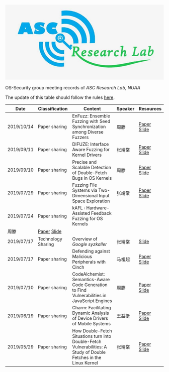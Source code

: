 <img src="./img/asc-logo.jpg" alt="logo"  />

OS-Security group meeting records of _ASC Research Lab_, _NUAA_

The update of this table should follow the rules [here](https://github.com/mrdrivingduck/ASC-OS-Security-group-meeting/blob/master/README.md).

| Date       | Classification     | Content                                                      | Speaker | Resources                                                    |
| ---------- | ------------------ | ------------------------------------------------------------ | ------- | ------------------------------------------------------------ |
| 2019/10/14 | Paper sharing      | EnFuzz: Ensemble Fuzzing  with Seed Synchronization among Diverse Fuzzers | 周滕  | [Paper](https://raw.githubusercontent.com/mrdrivingduck/ASC-OS-Security-group-meeting/master/resource/20191014-tengzhou-enfuzz/EnFuzz%20EnsembleFuzzingwithSeedSynchronizationamongDiverseFuzzers.pdf) [Slide](https://raw.githubusercontent.com/mrdrivingduck/ASC-OS-Security-group-meeting/master/resource/20191014-tengzhou-enfuzz/enfuzz.pdf) |
| 2019/09/11 | Paper sharing      | DIFUZE: Interface Aware Fuzzing for Kernel Drivers           | 张靖棠  | [Paper](https://raw.githubusercontent.com/mrdrivingduck/ASC-OS-Security-group-meeting/master/resource/20190911-zjt-DIFUZE/p2123-corinaA.pdf) [Slide](https://raw.githubusercontent.com/mrdrivingduck/ASC-OS-Security-group-meeting/master/resource/20190911-zjt-DIFUZE/DIFUZE.pdf) |
| 2019/09/10 | Paper sharing      | Precise and	Scalable Detection	of Double-Fetch Bugs in	OS Kernels | 周滕  | [Paper](https://raw.githubusercontent.com/mrdrivingduck/ASC-OS-Security-group-meeting/master/resource/20190710-zt-deadline/Precise%20and%20scalable%20detection%20of%20double-fetch%20bugs%20in%20OS%20kernels%20ieee%20sp2018.pdf) [Slide](https://raw.githubusercontent.com/mrdrivingduck/ASC-OS-Security-group-meeting/master/resource/20190710-zt-deadline/deadline.pdf) |
| 2019/07/29 | Paper sharing      | Fuzzing File Systems via Two-Dimensional Input Space Exploration | 张靖棠  | [Paper](https://raw.githubusercontent.com/mrdrivingduck/ASC-OS-Security-group-meeting/master/resource/20190729-zjt-filesystem/xu-janus.pdf) [Slide](https://raw.githubusercontent.com/mrdrivingduck/ASC-OS-Security-group-meeting/master/resource/20190729-zjt-filesystem/filesystem.pdf) |
| 2019/07/24 | Paper sharing      | kAFL : Hardware-Assisted Feedback Fuzzing for OS Kernels
  | 周滕  | [Paper](https://raw.githubusercontent.com/mrdrivingduck/ASC-OS-Security-group-meeting/master/resource/20190724-zt-KAFL/kAFL%20Hardware-Assisted%20Feedback%20Fuzzing%20%20for%20OS%20Kernels.pdf) [Slide](https://raw.githubusercontent.com/mrdrivingduck/ASC-OS-Security-group-meeting/master/resource/20190724-zt-KAFL/KAFL%20and%20AFL.pdf) |
| 2019/07/17 | Technology Sharing | Overview of _Google syzkaller_                               | 张靖棠  | [Slide](https://raw.githubusercontent.com/mrdrivingduck/ASC-OS-Security-group-meeting/master/resource/20190717-zjt-syzkaller/syzkaller.pdf) |
| 2019/07/17 | Paper sharing      | Defending against Malicious Peripherals with Cinch           | 马祖超  | [Paper](https://raw.githubusercontent.com/mrdrivingduck/ASC-OS-Security-group-meeting/master/resource/20190710-mzc-cinch/sec16_paper_angel.pdf) [Slide](https://raw.githubusercontent.com/mrdrivingduck/ASC-OS-Security-group-meeting/master/resource/20190710-mzc-cinch/Cinch_Slides.pdf) |
| 2019/07/10 | Paper sharing      | CodeAlchemist: Semantics-Aware Code Generation to Find Vulnerabilities in JavaScript Engines  | 周滕  | [Paper](https://raw.githubusercontent.com/mrdrivingduck/ASC-OS-Security-group-meeting/master/resource/20190910-zt-CodeAlchemist/CodeAlchemist%20Semantics-Aware%20Code%20Generation%20to%20Find%20Vulnerabilities%20in%20JavaScript%20Engines.pdf) [Slide](https://raw.githubusercontent.com/mrdrivingduck/ASC-OS-Security-group-meeting/master/resource/20190910-zt-CodeAlchemist/CodeAlchemist.pdf) |
| 2019/06/19 | Paper sharing      | Charm: Facilitating Dynamic Analysis of Device Drivers of Mobile Systems | 王益挺  | [Paper](https://raw.githubusercontent.com/mrdrivingduck/ASC-OS-Security-group-meeting/master/resource/20190619-wyt-charm/sec18-talebi.pdf) [Slide](https://raw.githubusercontent.com/mrdrivingduck/ASC-OS-Security-group-meeting/master/resource/20190619-wyt-charm/security18_slides_talebi.pdf) |
| 2019/05/29 | Paper sharing      | How Double-Fetch Situations turn into Double-Fetch Vulnerabilities: A Study of Double Fetches in the Linux Kernel | 张靖棠  | [Paper](https://raw.githubusercontent.com/mrdrivingduck/ASC-OS-Security-group-meeting/master/resource/20190529-zjt-double-fetch/sec17-wang.pdf) [Slide](https://raw.githubusercontent.com/mrdrivingduck/ASC-OS-Security-group-meeting/master/resource/20190529-zjt-double-fetch/double-fetch.pdf) |

